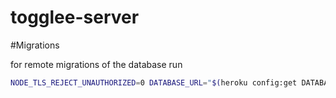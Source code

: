 # togglee-server

#Migrations

for remote migrations of the database run

```sh
NODE_TLS_REJECT_UNAUTHORIZED=0 DATABASE_URL="$(heroku config:get DATABASE_URL -a togglee)?ssl=true" npm run migrate:remote:up
```